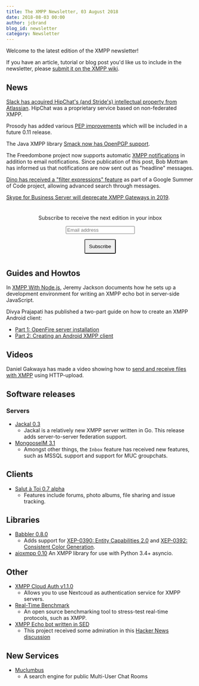 ```yaml
---
title: The XMPP Newsletter, 03 August 2018
date: 2018-08-03 00:00
author: jcbrand
blog_id: newsletter 
category: Newsletter
---
```


Welcome to the latest edition of the XMPP newsletter!

If you have an article, tutorial or blog post you'd like us to include in the
newsletter, please [submit it on the XMPP wiki](https://wiki.xmpp.org/web/News_and_Articles_for_the_next_XMPP_Newsletter).

## News

[Slack has acquired HipChat's (and Stride's) intellectual property from
Atlassian](https://techcrunch.com/2018/07/26/atlassians-hipchat-and-stride-to-be-discontinued-with-slack-buying-up-the-ip/).
HipChat was a proprietary service based on non-federated XMPP.

Prosody has added various [PEP improvements](https://blog.prosody.im/pep-improvements-in-trunk/)
which will be included in a future 0.11 release.

The Java XMPP library [Smack now has OpenPGP support](https://blogs.fsfe.org/vanitasvitae/2018/07/30/summer-of-code-smack-has-openpgp-support/).

The Freedombone project now supports automatic [XMPP notifications](https://blog.freedombone.net/xmpp-notifications)
in addition to email notifications. Since publication of this post, Bob Mottram has informed us that
notifications are now sent out as "headline" messages.

[Dino has received a "filter expressions" feature](https://gnomegsoc2018.wordpress.com/2018/07/22/filter-expressions/)
as part of a Google Summer of Code project, allowing advanced search through messages.

[Skype for Business Server will deprecate XMPP Gateways in 2019](https://docs.microsoft.com/en-us/SkypeForBusiness/deprecated).

<form style="padding: 10px; text-align:center; margin-bottom: 30px;"
      action="https://tinyletter.com/xmpp" method="post" target="popupwindow"
      onsubmit="window.open('https://tinyletter.com/xmpp', 'popupwindow',
      'scrollbars=yes,width=800,height=600');return true">
<p><label for="tlemail">Subscribe to receive the next edition in your inbox</label></p>
<p><input type="text" placeholder="Email address" name="email" id="tlemail" /></p>
<input type="hidden" value="1" name="embed"/>
<input type="submit" style="padding: 10px; border-radius: 5%" value="Subscribe" />
</form>

## Guides and Howtos

In [XMPP With Node.js](https://ackso.net/post/xmpp-with-nodejs/), Jeremy
Jackson documents how he sets up a development environment for writing an XMPP echo bot in server-side JavaScript.

Divya Prajapati has published a two-part guide on how to create an XMPP Android client:
* [Part 1: OpenFire server installation](https://androworldblog.wordpress.com/2018/07/29/implementing-xmpp-xtensible-messaging-and-presence-protocol-part-1-open-fire-server-installation/)
* [Part 2: Creating an Android XMPP client](https://androworldblog.wordpress.com/2018/07/29/implementing-xmpp-xtensible-messaging-and-presence-protocol-part-2-setup-android-client/)

## Videos

Daniel Gakwaya has made a video showing how to [send and receive files with XMPP](https://www.youtube.com/watch?v=87ioCEG2x1g) using HTTP-upload.

## Software releases

### Servers

* [Jackal 0.3](https://github.com/ortuman/jackal/releases/tag/0.3)
    - Jackal is a relatively new XMPP server written in Go.
      This release adds server-to-server federation support.
* [MongooseIM 3.1](https://www.erlang-solutions.com/blog/mongooseim-3-1-inbox-got-better-testing-got-easier.html)
    - Amongst other things, the `Inbox` feature has received new features, such as MSSQL support and
      support for MUC groupchats.

## Clients

* [Salut à Toi 0.7 alpha](https://www.goffi.org/b/Uj5MCqezCwQUuYvKhSFAwL/salut-alpha-contributors,-take-your-keyboards)
    - Features include forums, photo albums, file sharing and issue tracking.

## Libraries

* [Babbler 0.8.0](https://babbler-xmpp.blogspot.com/2018/07/babbler-080-released.html)
    - Adds support for [XEP-0390: Entity Capabilities 2.0](https://xmpp.org/extensions/xep-0390.html) and [XEP-0392: Consistent Color Generation](https://xmpp.org/extensions/xep-0392.html).
* [aioxmpp 0.10](https://github.com/horazont/aioxmpp)
    An XMPP library for use with Python 3.4+ asyncio.

## Other

* [XMPP Cloud Auth v1.1.0](https://www.jsxc.org/blog/2018/07/24/xcauth-v1.1.0-released.html)
    - Allows you to use Nextcoud as authentication service for XMPP servers.
* [Real-Time Benchmark](https://blog.process-one.net/announcing-rtb-an-open-source-real-time-protocols-benchmark-tool/)
    - An open source benchmarking tool to stress-test real-time protocols, such as XMPP.
* [XMPP Echo bot written in SED](https://github.com/horazont/xmpp-echo-bot)
    - This project received some admiration in this [Hacker News discussion](https://news.ycombinator.com/item?id=17601761)

## New Services

* [Muclumbus](https://muclumbus.jabbercat.org/)
    - A search engine for public Multi-User Chat Rooms
